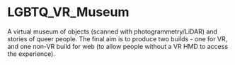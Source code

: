 # LGBTQ_VR_Museum
A virtual museum of objects (scanned with photogrammetry/LiDAR) and stories of queer people. The final aim is to produce two builds - one for VR, and one non-VR build for web (to allow people without a VR HMD to access the experience).
